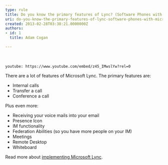 ```yaml
---
type: rule
title: Do you know the primary features of Lync? (Software Phones with Microsoft Lync)
uri: do-you-know-the-primary-features-of-lync-software-phones-with-microsoft-lync
created: 2013-02-28T03:38:21.0000000Z
authors:
- id: 1
  title: Adam Cogan

---
```


​​

`youtube: https://www.youtube.com/embed/z45_IMwslYw?rel=0`
 

There are a lot of features of Microsoft Lync. The primary features are:
 
- Internal calls
- Transfer a call
- Conference a call


Plus even more:

- Receiving your voice mails into your email
- Presence Icon
- IM functionality
- Federation Abilities (so you have more people on your IM)
- ​Meetings
- Remote Desktop
- Whiteboard


Read more about     [​implementing Microsoft Lync](http&#58;//www.ssw.com.au/ssw/Consulting/Lync.aspx).
